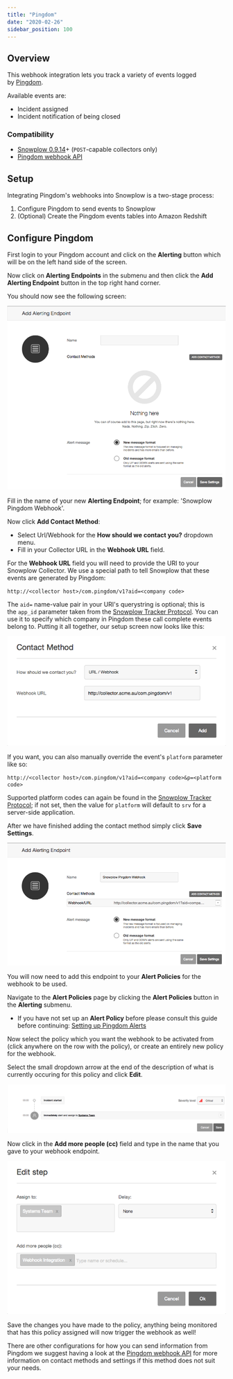 ```yaml
---
title: "Pingdom"
date: "2020-02-26"
sidebar_position: 100
---
```


## Overview

This webhook integration lets you track a variety of events logged by [Pingdom](https://www.pingdom.com/).

Available events are:

- Incident assigned
- Incident notification of being closed

### Compatibility

- [Snowplow 0.9.14](https://github.com/snowplow/snowplow/releases/tag/0.9.14)\+ (`POST`\-capable collectors only)
- [Pingdom webhook API](https://support.pingdom.com/Knowledgebase/Article/View/94/0/users-and-alerting-end-points)

## Setup

Integrating Pingdom's webhooks into Snowplow is a two-stage process:

1. Configure Pingdom to send events to Snowplow
2. (Optional) Create the Pingdom events tables into Amazon Redshift

## Configure Pingdom

First login to your Pingdom account and click on the **Alerting** button which will be on the left hand side of the screen.

Now click on **Alerting Endpoints** in the submenu and then click the **Add Alerting Endpoint** button in the top right hand corner.

You should now see the following screen:

![](images/pingdom-1.png)

Fill in the name of your new **Alerting Endpoint**; for example: 'Snowplow Pingdom Webhook'.

Now click **Add Contact Method**:

- Select Url/Webhook for the **How should we contact you?** dropdown menu.
- Fill in your Collector URL in the **Webhook URL** field.

For the **Webhook URL** field you will need to provide the URI to your Snowplow Collector. We use a special path to tell Snowplow that these events are generated by Pingdom:

```markup
http://<collector host>/com.pingdom/v1?aid=<company code>
```

The `aid=` name-value pair in your URI's querystring is optional; this is the `app_id` parameter taken from the [Snowplow Tracker Protocol](/docs/migrated/collecting-data/collecting-from-own-applications/snowplow-tracker-protocol/). You can use it to specify which company in Pingdom these call complete events belong to. Putting it all together, our setup screen now looks like this:

![](images/pingdom-2.png)

If you want, you can also manually override the event's `platform` parameter like so:

```markup
http://<collector host>/com.pingdom/v1?aid=<company code>&p=<platform code>
```

Supported platform codes can again be found in the [Snowplow Tracker Protocol](/docs/migrated/collecting-data/collecting-from-own-applications/snowplow-tracker-protocol/); if not set, then the value for `platform` will default to `srv` for a server-side application.

After we have finished adding the contact method simply click **Save Settings**.

![](images/pingdom-3.png)

You will now need to add this endpoint to your **Alert Policies** for the webhook to be used.

Navigate to the **Alert Policies** page by clicking the **Alert Policies** button in the **Alerting** submenu.

- If you have not set up an **Alert Policy** before please consult this guide before continuing: [Setting up Pingdom Alerts](https://support.pingdom.com/Knowledgebase/Article/View/95/28/setting-up-alerts)

Now select the policy which you want the webhook to be activated from (click anywhere on the row with the policy), or create an entirely new policy for the webhook.

Select the small dropdown arrow at the end of the description of what is currently occuring for this policy and click **Edit**.

![](images/pingdom-4.png)

Now click in the **Add more people (cc)** field and type in the name that you gave to your webhook endpoint.

![](images/pingdom-5.png)

Save the changes you have made to the policy, anything being monitored that has this policy assigned will now trigger the webhook as well!

There are other configurations for how you can send information from Pingdom we suggest having a look at the [Pingdom webhook API](https://support.pingdom.com/Knowledgebase/Article/View/94/0/users-and-alerting-end-points) for more information on contact methods and settings if this method does not suit your needs.
